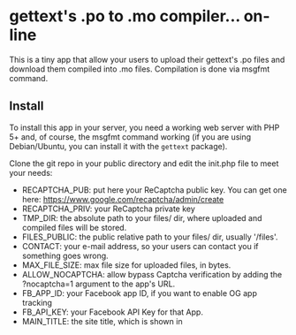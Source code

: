 gettext's .po to .mo compiler... on-line
========================================

This is a tiny app that allow your users to upload their gettext's .po files and download them compiled into .mo files. Compilation is done via msgfmt command.

Install
-------

To install this app in your server, you need a working web server with PHP 5+ and, of course, the msgfmt command working (if you are using Debian/Ubuntu, you can install it with the `gettext` package). 

Clone the git repo in your public directory and edit the init.php file to meet your needs:

 * RECAPTCHA_PUB: put here your ReCaptcha public key. You can get one here: https://www.google.com/recaptcha/admin/create
 * RECAPTCHA_PRIV: your ReCaptcha private key
 * TMP_DIR: the absolute path to your files/ dir, where uploaded and compiled files will be stored.
 * FILES_PUBLIC: the public relative path to your files/ dir, usually '/files'.
 * CONTACT: your e-mail address, so your users can contact you if something goes wrong.
 * MAX_FILE_SIZE: max file size for uploaded files, in bytes.
 * ALLOW_NOCAPTCHA: allow bypass Captcha verification by adding the ?nocaptcha=1 argument to the app's URL.
 * FB_APP_ID: your Facebook app ID, if you want to enable OG app tracking
 * FB_API_KEY: your Facebook API Key for that App.
 * MAIN_TITLE: the site title, which is shown in <title> tag, meta description and some other places.

Contact me!
-----------

Any doubts or comments? Don't hesitate to contact me on isra00@gmail.com